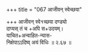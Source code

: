 +++
title = "067 आजीवन् स्वेच्छया"

+++
आजीवन् स्वे१च्छया दण्ड्यो  
दाप्यस् तं च +अपि स+उदयम्।  
याचित+अन्वाहित-न्यास-  
निक्षेपाऽऽदिष्व् अयं विधिः   ॥ २.६७ ॥